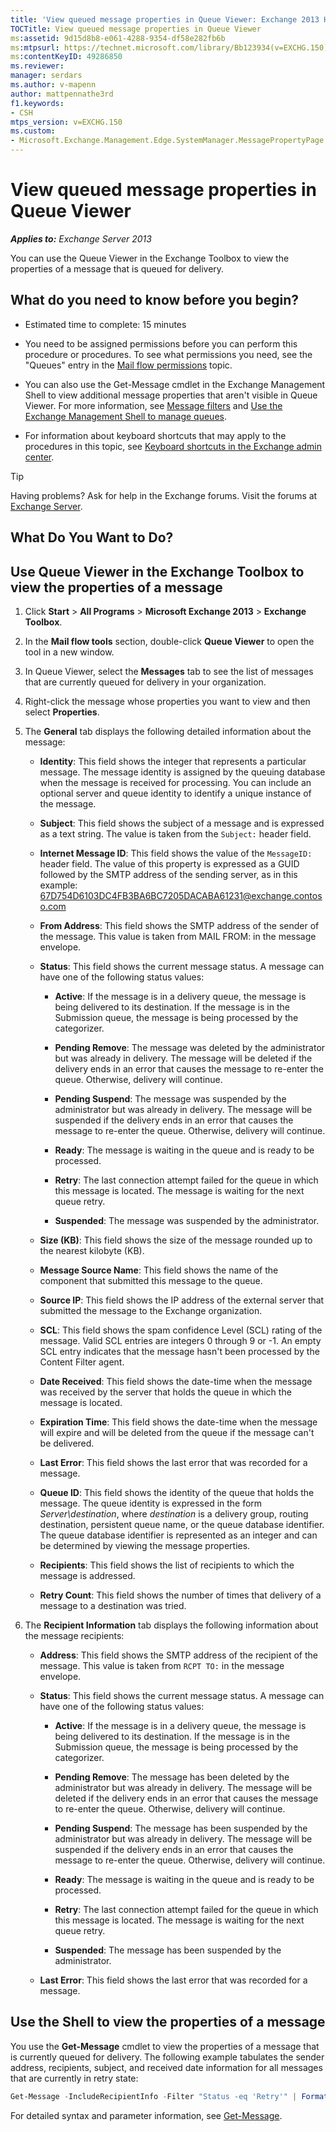 ```yaml
---
title: 'View queued message properties in Queue Viewer: Exchange 2013 Help'
TOCTitle: View queued message properties in Queue Viewer
ms:assetid: 9d15d8b8-e061-4288-9354-df58e282fb6b
ms:mtpsurl: https://technet.microsoft.com/library/Bb123934(v=EXCHG.150)
ms:contentKeyID: 49286850
ms.reviewer: 
manager: serdars
ms.author: v-mapenn
author: mattpennathe3rd
f1.keywords:
- CSH
mtps_version: v=EXCHG.150
ms.custom:
- Microsoft.Exchange.Management.Edge.SystemManager.MessagePropertyPage
---
```


# View queued message properties in Queue Viewer

_**Applies to:** Exchange Server 2013_

You can use the Queue Viewer in the Exchange Toolbox to view the properties of a message that is queued for delivery.

## What do you need to know before you begin?

- Estimated time to complete: 15 minutes

- You need to be assigned permissions before you can perform this procedure or procedures. To see what permissions you need, see the "Queues" entry in the [Mail flow permissions](mail-flow-permissions-exchange-2013-help.md) topic.

- You can also use the Get-Message cmdlet in the Exchange Management Shell to view additional message properties that aren't visible in Queue Viewer. For more information, see [Message filters](message-filters-exchange-2013-help.md) and [Use the Exchange Management Shell to manage queues](use-the-exchange-management-shell-to-manage-queues-exchange-2013-help.md).

- For information about keyboard shortcuts that may apply to the procedures in this topic, see [Keyboard shortcuts in the Exchange admin center](keyboard-shortcuts-in-the-exchange-admin-center-2013-help.md).

> [!TIP]
> Having problems? Ask for help in the Exchange forums. Visit the forums at [Exchange Server](https://go.microsoft.com/fwlink/p/?linkid=60612).

## What Do You Want to Do?

## Use Queue Viewer in the Exchange Toolbox to view the properties of a message

1. Click **Start** \> **All Programs** \> **Microsoft Exchange 2013** \> **Exchange Toolbox**.

2. In the **Mail flow tools** section, double-click **Queue Viewer** to open the tool in a new window.

3. In Queue Viewer, select the **Messages** tab to see the list of messages that are currently queued for delivery in your organization.

4. Right-click the message whose properties you want to view and then select **Properties**.

5. The **General** tab displays the following detailed information about the message:

   - **Identity**: This field shows the integer that represents a particular message. The message identity is assigned by the queuing database when the message is received for processing. You can include an optional server and queue identity to identify a unique instance of the message.

   - **Subject**: This field shows the subject of a message and is expressed as a text string. The value is taken from the `Subject:` header field.

   - **Internet Message ID**: This field shows the value of the `MessageID:` header field. The value of this property is expressed as a GUID followed by the SMTP address of the sending server, as in this example: 67D754D6103DC4FB3BA6BC7205DACABA61231@exchange.contoso.com

   - **From Address**: This field shows the SMTP address of the sender of the message. This value is taken from MAIL FROM: in the message envelope.

   - **Status**: This field shows the current message status. A message can have one of the following status values:

     - **Active**: If the message is in a delivery queue, the message is being delivered to its destination. If the message is in the Submission queue, the message is being processed by the categorizer.

     - **Pending Remove**: The message was deleted by the administrator but was already in delivery. The message will be deleted if the delivery ends in an error that causes the message to re-enter the queue. Otherwise, delivery will continue.

     - **Pending Suspend**: The message was suspended by the administrator but was already in delivery. The message will be suspended if the delivery ends in an error that causes the message to re-enter the queue. Otherwise, delivery will continue.

     - **Ready**: The message is waiting in the queue and is ready to be processed.

     - **Retry**: The last connection attempt failed for the queue in which this message is located. The message is waiting for the next queue retry.

     - **Suspended**: The message was suspended by the administrator.

   - **Size (KB)**: This field shows the size of the message rounded up to the nearest kilobyte (KB).

   - **Message Source Name**: This field shows the name of the component that submitted this message to the queue.

   - **Source IP**: This field shows the IP address of the external server that submitted the message to the Exchange organization.

   - **SCL**: This field shows the spam confidence Level (SCL) rating of the message. Valid SCL entries are integers 0 through 9 or -1. An empty SCL entry indicates that the message hasn't been processed by the Content Filter agent.

   - **Date Received**: This field shows the date-time when the message was received by the server that holds the queue in which the message is located.

   - **Expiration Time**: This field shows the date-time when the message will expire and will be deleted from the queue if the message can't be delivered.

   - **Last Error**: This field shows the last error that was recorded for a message.

   - **Queue ID**: This field shows the identity of the queue that holds the message. The queue identity is expressed in the form *Server\\destination*, where *destination* is a delivery group, routing destination, persistent queue name, or the queue database identifier. The queue database identifier is represented as an integer and can be determined by viewing the message properties.

   - **Recipients**: This field shows the list of recipients to which the message is addressed.

   - **Retry Count**: This field shows the number of times that delivery of a message to a destination was tried.

6. The **Recipient Information** tab displays the following information about the message recipients:

   - **Address**: This field shows the SMTP address of the recipient of the message. This value is taken from `RCPT TO:` in the message envelope.

   - **Status**: This field shows the current message status. A message can have one of the following status values:

     - **Active**: If the message is in a delivery queue, the message is being delivered to its destination. If the message is in the Submission queue, the message is being processed by the categorizer.

     - **Pending Remove**: The message has been deleted by the administrator but was already in delivery. The message will be deleted if the delivery ends in an error that causes the message to re-enter the queue. Otherwise, delivery will continue.

     - **Pending Suspend**: The message has been suspended by the administrator but was already in delivery. The message will be suspended if the delivery ends in an error that causes the message to re-enter the queue. Otherwise, delivery will continue.

     - **Ready**: The message is waiting in the queue and is ready to be processed.

     - **Retry**: The last connection attempt failed for the queue in which this message is located. The message is waiting for the next queue retry.

     - **Suspended**: The message has been suspended by the administrator.

   - **Last Error**: This field shows the last error that was recorded for a message.

## Use the Shell to view the properties of a message

You use the **Get-Message** cmdlet to view the properties of a message that is currently queued for delivery. The following example tabulates the sender address, recipients, subject, and received date information for all messages that are currently in retry state:

```powershell
Get-Message -IncludeRecipientInfo -Filter "Status -eq 'Retry'" | Format-Table FromAddress,Recipients,Subject,DateReceived
```

For detailed syntax and parameter information, see [Get-Message](https://docs.microsoft.com/powershell/module/exchange/Get-Message).
